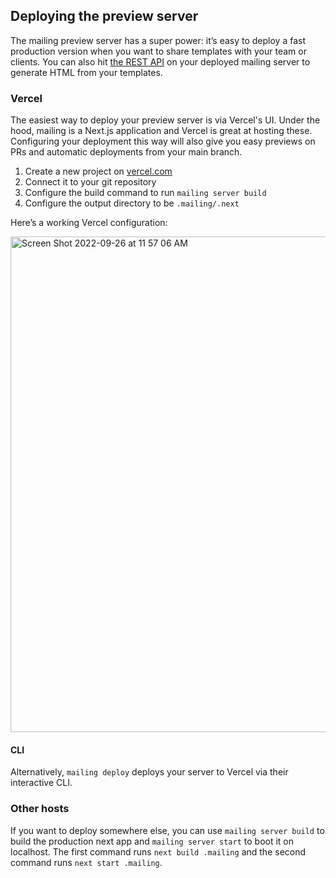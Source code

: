 ## Deploying the preview server

The mailing preview server has a super power: it’s easy to deploy a fast production version when you want to share templates with your team or clients. You can also hit [the REST API](https://github.com/sofn-xyz/mailing#rest-api) on your deployed mailing server to generate HTML from your templates.

### Vercel

The easiest way to deploy your preview server is via Vercel's UI. Under the hood, mailing is a Next.js application and Vercel is great at hosting these. Configuring your deployment this way will also give you easy previews on PRs and automatic deployments from your main branch.

1. Create a new project on [vercel.com](https://vercel.com/)
2. Connect it to your git repository
3. Configure the build command to run `mailing server build`
4. Configure the output directory to be `.mailing/.next`

Here’s a working Vercel configuration:

<img width="793" alt="Screen Shot 2022-09-26 at 11 57 06 AM" src="https://user-images.githubusercontent.com/282016/192357879-a19ec556-00c3-49b6-883c-6ae55e8eff7f.png">


#### CLI

Alternatively, `mailing deploy` deploys your server to Vercel via their interactive CLI.

### Other hosts

If you want to deploy somewhere else, you can use `mailing server build` to build the production next app and `mailing server start` to boot it on localhost. The first command runs `next build .mailing` and the second command runs `next start .mailing`. 
